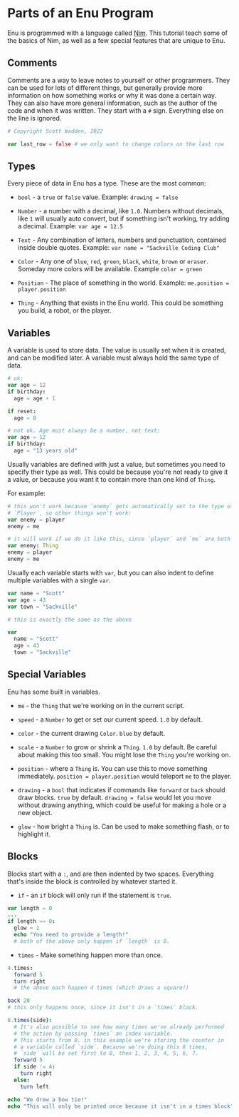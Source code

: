 # Parts of an Enu Program

Enu is programmed with a language called [Nim](https://nim-lang.org). This tutorial teach some of the 
basics of Nim, as well as a few special features that are unique to Enu.

## Comments

Comments are a way to leave notes to yourself or other programmers. They can be 
used for lots of different things, but generally provide more information on how 
something works or why it was done a certain way. They can also have more 
general information, such as the author of the code and when it was written. 
They start with a `#` sign. Everything else on the line is ignored.

```nim
# Copyright Scott Wadden, 2022

var last_row = false # we only want to change colors on the last row
```

## Types

Every piece of data in Enu has a type. These are the most common:

- `bool` - a `true` or `false` value. Example: `drawing = false`

- `Number` - a number with a decimal, like `1.0`. Numbers without decimals, like 
  `1` will usually auto convert, but if something isn't working, try adding a 
  decimal. Example: `var age = 12.5`

- `Text` - Any combination of letters, numbers and punctuation, contained inside 
  double quotes. Example: `var name = "Sackville Coding Club"`

- `Color` - Any one of `blue`, `red`, `green`, `black`, `white`, `brown` or 
  `eraser`. Someday more colors will be available. Example `color = green`

- `Position` - The place of something in the world. Example: 
  `me.position = player.position`

- `Thing` - Anything that exists in the Enu world. This could be something you 
  build, a robot, or the player.

<div style="page-break-after: always;"></div>

## Variables

A variable is used to store data. The value is usually set when it is created, 
and can be modified later. A variable must always hold the same type of data.

```nim
# ok:
var age = 12
if birthday:
  age = age + 1

if reset:
  age = 0

# not ok. Age must always be a number, not text:
var age = 12
if birthday:
  age = "13 years old"                          
```

Usually variables are defined with just a value, but sometimes you need to 
specify their type as well. This could be because you're not ready to give it a 
value, or because you want it to contain more than one kind of `Thing`.

For example:

```nim
# this won't work because `enemy` gets automatically set to the type of 
# `Player`, so other things won't work:
var enemy = player
enemy = me

# it will work if we do it like this, since `player` and `me` are both `Thing`
var enemy: Thing
enemy = player
enemy = me
```

<div style="page-break-after: always;"></div>

Usually each variable starts with `var`, but you can also indent to define 
multiple variables with a single `var`.

```nim
var name = "Scott"
var age = 43
var town = "Sackville"

# this is exactly the same as the above

var
  name = "Scott"
  age = 43
  town = "Sackville"
```

## Special Variables

Enu has some built in variables.

- `me` - the `Thing` that we're working on in the current script.

- `speed` - a `Number` to get or set our current speed. `1.0` by default.

- `color` - the current drawing `Color`. `blue` by default.

- `scale` - a `Number` to grow or shrink a `Thing`. `1.0` by default. Be careful 
  about making this too small. You might lose the `Thing` you're working on.

- `position` - where a `Thing` is. You can use this to move something 
  immediately. `position = player.position` would teleport `me` to the player.

- `drawing` - a `bool` that indicates if commands like `forward` or `back` should 
  draw blocks. `true` by default. `drawing = false` would let you move without 
  drawing anything, which could be useful for making a hole or a new object.

- `glow` - how bright a `Thing` is. Can be used to make something flash, or to 
  highlight it.

<div style="page-break-after: always;"></div>

## Blocks

Blocks start with a `:`, and are then indented by two spaces. Everything that's 
inside the block is controlled by whatever started it.

- `if` - an `if` block will only run if the statement is `true`.

```nim
var length = 0
...
if length == 0:
  glow = 1
  echo "You need to provide a length!"
  # both of the above only happen if `length` is 0.
```

- `times` - Make something happen more than once.

```nim
4.times:
  forward 5
  turn right
  # the above each happen 4 times (which draws a square!)

back 20
# this only happens once, since it isn't in a `times` block.

8.times(side):
  # It's also possible to see how many times we've already performed 
  # the action by passing `times` an index variable.
  # This starts from 0. in this example we're storing the counter in 
  # a variable called `side`. Because we're doing this 8 times, 
  # `side` will be set first to 0, then 1, 2, 3, 4, 5, 6, 7.
  forward 5
  if side != 4:
    turn right
  else:
    turn left

echo "We drew a bow tie!"
echo "This will only be printed once because it isn't in a times block"
```
  
